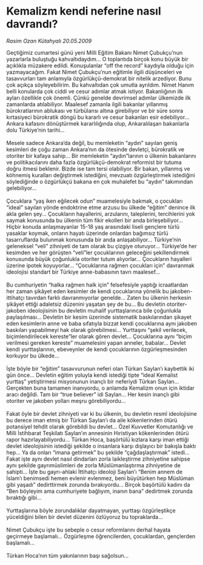 # Kemalizm kendi neferine nasıl davrandı?

*Rasim Ozan Kütahyalı 20.05.2009*

<div class="taraf_structure_2col_1zq">
<div class="margen_n">



 <p>Geçtiğimiz cumartesi günü yeni Milli Eğitim Bakanı Nimet Çubukçu’nun yazarlarla buluştuğu kahvaltıdaydım... O toplantıda birçok konu büyük bir açıklıkla müzakere edildi. Konuşulanlar “off the record” kaydıyla olduğu için yazmayacağım. Fakat Nimet Çubukçu’nun eğitimle ilgili düşünceleri ve tasavvurları tam anlamıyla özgürlükçü-demokrat bir nitelik arzediyor. Bunu çok açıkça söyleyebilirim. Bu kahvaltıdan çok umutla ayrıldım. Nimet Hanım belli konularda çok ciddi ve cesur adımlar atmak istiyor. Bakanlığının ilk ayları özellikle çok önemli. Çünkü genelde devrimsel adımlar ülkemizde ilk zamanlarda atılabiliyor. Maalesef zamanla ilgili bakanlar yıllanmış bürokratlarının ablukası ve türbülansı altına girebiliyor ve bir süre sonra kırtasiyeci bürokratik döngü bu kararlı ve cesur bakanları esir edebiliyor... Ankara kafasını dönüştürmek kararlılığında olup, Ankaralılaşan bakanlarla dolu Türkiye’nin tarihi... <br/><br/>Mesele sadece Ankara’da değil, bu memleketin “aydın” sayılan geniş kesimleri de çoğu zaman Ankara’nın da ötesinde devletçi, bürokratik ve otoriter bir kafaya sahip... Bir memleketin “aydın”larının o ülkenin bakanlarını ve politikacılarını daha fazla özgürlükçü-demokrat reformist bir tutuma doğru itmesi beklenir. Bizde ise tam tersi olabiliyor. Bir bakan, yıllanmış ve köhnemiş kuralları değiştirmek istediğini, mevzuatı özgürleştirmek istediğini söylediğinde o özgürlükçü bakana en çok muhalefet bu “aydın” takımından gelebiliyor... <br/><br/>Çocuklara “yaş iken eğilecek odun” muamelesiyle bakmak, o çocukları “ideal” sayılan yönde endoktrine etme arzusu bu ülkede “eğitim” denince ilk akla gelen şey... Çocukların hayallerini, arzularını, taleplerini, tercihlerini yok saymak konusunda bu ülkenin tüm fikir ekolleri bir anda birleşebiliyor... Hiçbir konuda anlaşmayanlar 15-18 yaş arasındaki liseli gençlere türlü yasaklar koymak, onların hayatı üzerinde onlardan bağımsız türlü tasarruflarda bulunmak konusunda bir anda anlaşabiliyor... Türkiye’nin geleneksel “veli” zihniyeti de tam olarak bu çizgiye oturuyor... Türkiye’de her kesimden ve her görüşten “veli”ler çocuklarının geleceğini şekillendirmek konusunda büyük çoğunlukla otoriter tutum alıyorlar... Çocukların hayalleri üzerine ipotek koyuyorlar... “Çocuklarına rağmen çocukları için” davranmak ideolojisi standart bir Türkiye anne-babasının tavrı maalesef... <br/><br/>Bu cumhuriyetin “halka rağmen halk için” felsefesiyle yaptığı icraatlardan her zaman şikâyet eden kesimler de kendi çocuklarına yönelik bu jakoben-ittihatçı tavırdan farklı davranmıyorlar genelde... Zaten bu ülkenin herkesin şikâyet ettiği adaletsiz düzenini yaşatan şey de bu... Bu devletin otoriter-jakoben ideolojisinin bu devletin muhalif yurttaşlarınca bile çoğunlukla paylaşılması... Devletin bir kesim üzerinde sistematik baskılarından şikayet eden kesimlerin anne ve baba sıfatıyla bizzat kendi çocuklarına aynı jakoben baskıları yapabilmeyi hak olarak görebilmesi... Yurttaşını “şekil verilecek, biçimlendirilecek kereste”ler olarak gören devlet... Çocuklarına aynı “biçim verilmesi gereken kereste” muamelesini yapan anneler, babalar... Devlet kendi yurttaşlarının, ebeveynler de kendi çocuklarının özgürleşmesinden korkuyor bu ülkede... <br/><br/>İşte böyle bir “eğitim” tasavvurunun neferi olan Türkan Saylan’ı kaybettik iki gün önce... Devletin eğitim yoluyla kendi istediği tipte “ideal Kemalist yurttaş” yetiştirmesi misyonunun inançlı bir neferiydi Türkan Saylan... Gerçekten buna tamamen inanıyordu, o anlamda Kemalizm onun için iktidar aracı değildi. Tam bir “true believer” idi Saylan... Her kesin inançlı gibi otoriter ve jakoben yolları meşru görebiliyordu... <br/><br/>Fakat öyle bir devlet zihniyeti var ki bu ülkenin, bu devletin resmî ideolojisine bu derece iman etmiş bir Türkan Saylan’ı da aile kökenlerinden ötürü potansiyel tehdit olarak görebildi bu devlet... Özel Kuvvetler Komutanlığı ve Milli İstihbarat Teşkilatı Saylan’ın annesinin Hıristiyan kökenlerinden ötürü rapor hazırlayabiliyordu... Türkan Hoca, başörtülü kızlara karşı iman ettiği devlet ideolojisinin istediği şekilde o insanlara karşı dışlayıcı bir bakışla baktı hep... Ya da onları “imana getirmek” bu şekilde “çağdaşlaştırmak” istedi... Fakat işte aynı devlet nasıl dindarları zorla laikleştirme zihniyetine sahipse aynı şekilde gayrımüslimleri de zorla Müslümanlaştırma zihniyetine de sahipti... İşte bu gayrı-ahlaki İttihatçı ideoloji Saylan’ı “Benim annem de İslam’ı benimsedi hemen evlenir evlenmez, beni büyütürken hep Müslüman gibi yaşadı” dedirttirmek zorunda bırakıyordu... Birçok başörtülü kadını da “Ben böyleyim ama cumhuriyete bağlıyım, inanın bana” dedirtmek zorunda bıraktığı gibi... <br/><br/>Yurttaşlarına böyle zorundalıklar dayatmayan, yurttaşı özgürleştikçe yüceldiğini bilen bir devlet düzenini özlüyoruz bu topraklarda... <br/><br/>Nimet Çubukçu işte bu sebeple o cesur reformlarını derhal hayata geçirmeye başlamalı... Özgürleşme öğrencilerden, çocuklardan, gençlerden başlamalı... <br/><br/>Türkan Hoca’nın tüm yakınlarının başı sağolsun...</p>
<br/>
<br/>
<br/>



<br/>


<div id="taraf_not">
</div>

</div>


</div>

